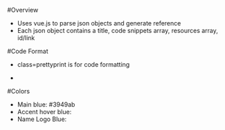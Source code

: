 #Overview
  * Uses vue.js to parse json objects and generate reference
  * Each json object contains a title, code snippets array, resources array, id/link


#Code Format
  * class=prettyprint is for code formatting
  * <pre class="prettyprint"></pre>

#Colors
  * Main blue: #3949ab
  * Accent hover blue:
  * Name Logo Blue: 
